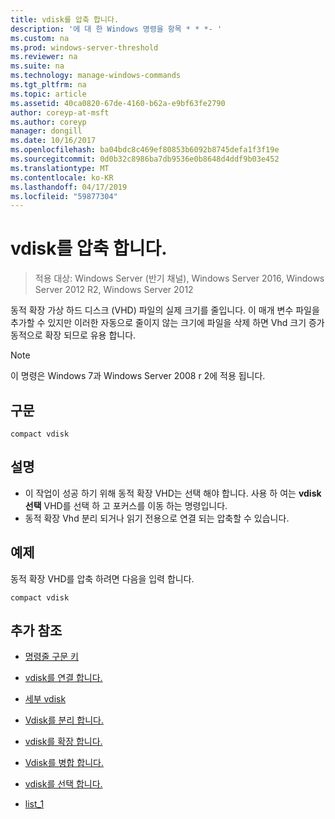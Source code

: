```yaml
---
title: vdisk를 압축 합니다.
description: '에 대 한 Windows 명령을 항목 * * *- '
ms.custom: na
ms.prod: windows-server-threshold
ms.reviewer: na
ms.suite: na
ms.technology: manage-windows-commands
ms.tgt_pltfrm: na
ms.topic: article
ms.assetid: 40ca0820-67de-4160-b62a-e9bf63fe2790
author: coreyp-at-msft
ms.author: coreyp
manager: dongill
ms.date: 10/16/2017
ms.openlocfilehash: ba04bdc8c469ef80853b6092b8745defa1f3f19e
ms.sourcegitcommit: 0d0b32c8986ba7db9536e0b8648d4ddf9b03e452
ms.translationtype: MT
ms.contentlocale: ko-KR
ms.lasthandoff: 04/17/2019
ms.locfileid: "59877304"
---
```

# <a name="compact-vdisk"></a>vdisk를 압축 합니다.

>적용 대상: Windows Server (반기 채널), Windows Server 2016, Windows Server 2012 R2, Windows Server 2012

동적 확장 가상 하드 디스크 (VHD) 파일의 실제 크기를 줄입니다. 이 매개 변수 파일을 추가할 수 있지만 이러한 자동으로 줄이지 않는 크기에 파일을 삭제 하면 Vhd 크기 증가 동적으로 확장 되므로 유용 합니다.
> [!NOTE]
> 이 명령은 Windows 7과 Windows Server 2008 r 2에 적용 됩니다.
## <a name="syntax"></a>구문
```
compact vdisk
```
## <a name="remarks"></a>설명
-   이 작업이 성공 하기 위해 동적 확장 VHD는 선택 해야 합니다. 사용 하 여는 **vdisk 선택** VHD를 선택 하 고 포커스를 이동 하는 명령입니다.
-   동적 확장 Vhd 분리 되거나 읽기 전용으로 연결 되는 압축할 수 있습니다.
## <a name="BKMK_Examples"></a>예제
동적 확장 VHD를 압축 하려면 다음을 입력 합니다.
```
compact vdisk
```
## <a name="additional-references"></a>추가 참조
-   [명령줄 구문 키](command-line-syntax-key.md)
-   [vdisk를 연결 합니다.](attach-vdisk.md)

-   [세부 vdisk](detail-vdisk.md)
-   [Vdisk를 분리 합니다.](detach-vdisk.md)
-   [vdisk를 확장 합니다.](expand-vdisk.md)
-   [Vdisk를 병합 합니다.](merge-vdisk.md)
-   [vdisk를 선택 합니다.](select-vdisk.md)
-   [list_1](list_1.md)

